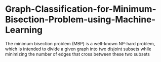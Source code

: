 # Graph-Classification-for-Minimum-Bisection-Problem-using-Machine-Learning
The minimum bisection problem (MBP) is a well-known NP-hard problem, which is intended to divide a given graph into two disjoint subsets while minimizing the number of edges that cross between these two subsets
